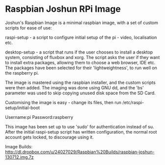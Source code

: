 Raspbian Joshun RPi Image
=========================

Joshun's Raspbian Image is a minimal raspbian image, with a set of custom scripts for ease of use:

raspi-setup - a script to configure initial setup of the pi - video, localisation etc.

desktop-setup - a script that runs if the user chooses to install a desktop system, consisting of fluxbox and xorg. The script asks the user if they want to install extra packages, allowing them to choose a web browser, IDE etc. The packages have been selected for their 'lightweightness', to run well on the raspberry pi.

The image is mastered using the raspbian installer, and the custom scripts were then added. The imaging was done using GNU dd, and the 'bs' parameter was used to skip copying unused disk space from the SD Card.

Customising the image is easy - change its files, then run /etc/raspi-setup/initial-boot

Username:pi Password:raspberry

This image has been set up to use 'sudo' for authentication instead of su. After the initial raspi-setup script has written configuration, the normal root account gets locked, to discourage using it.

Image Builds:
http://dl.dropbox.com/u/24027029/Raspbian%20Builds/raspbian-joshun-130712.img.7z
